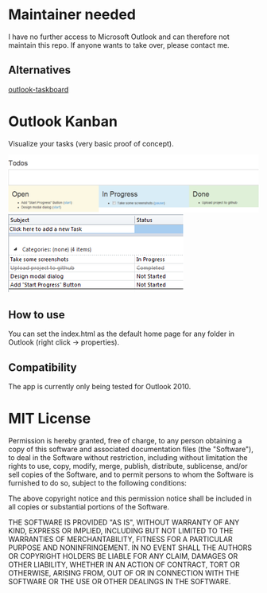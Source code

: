 # Maintainer needed

I have no further access to Microsoft Outlook and can therefore not maintain this repo. If anyone wants to take over, please contact me.

## Alternatives

[outlook-taskboard](https://github.com/evrenvarol/outlook-taskboard)

# Outlook Kanban

Visualize your tasks (very basic proof of concept).

![alt text](other/screenshots/first_prototype.png "First prototype")
![alt text](other/screenshots/first_prototype_testdata.PNG "First prototype")

## How to use

You can set the index.html as the default home page for any folder in Outlook (right click -> properties).

## Compatibility

The app is currently only being tested for Outlook 2010.

# MIT License

Permission is hereby granted, free of charge, to any person obtaining a copy
of this software and associated documentation files (the "Software"), to deal
in the Software without restriction, including without limitation the rights
to use, copy, modify, merge, publish, distribute, sublicense, and/or sell
copies of the Software, and to permit persons to whom the Software is
furnished to do so, subject to the following conditions:

The above copyright notice and this permission notice shall be included in
all copies or substantial portions of the Software.

THE SOFTWARE IS PROVIDED "AS IS", WITHOUT WARRANTY OF ANY KIND, EXPRESS OR
IMPLIED, INCLUDING BUT NOT LIMITED TO THE WARRANTIES OF MERCHANTABILITY,
FITNESS FOR A PARTICULAR PURPOSE AND NONINFRINGEMENT. IN NO EVENT SHALL THE
AUTHORS OR COPYRIGHT HOLDERS BE LIABLE FOR ANY CLAIM, DAMAGES OR OTHER
LIABILITY, WHETHER IN AN ACTION OF CONTRACT, TORT OR OTHERWISE, ARISING FROM,
OUT OF OR IN CONNECTION WITH THE SOFTWARE OR THE USE OR OTHER DEALINGS IN
THE SOFTWARE.
